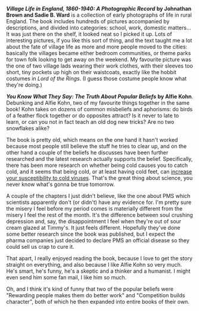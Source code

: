 <!--
.. title: Book book book... b'gawk!
.. date: 2009-01-15 22:30:37
.. author: Amy Brown
-->

***Village Life in England, 1860-1940: A Photographic Record*** __by 
Johnathan Brown and Sadie B. Ward__ is a collection of early
photographs of life in rural England.  The book includes hundreds of pictures
accompanied by descriptions, and divided into categories:
school, work, domestic matters...  It was just there on the shelf, 
it looked neat so I picked it up.  Lots of interesting pictures,
if you like this sort of thing, and the text taught me a lot about
the fate of village life as more and more people moved to the
cities: basically the villages became either bedroom communities,
or theme parks for town folk looking to get away on the weekend.
  My favourite picture was the one of two village lads wearing 
their work clothes, with their sleeves
too short, tiny pockets up high on their waistcoats, exactly like
the hobbit costumes in *Lord of the Rings*.  (I guess those costume
people know what they're doing.)  

***You Know What They Say: The Truth About Popular Beliefs*** __by 
Alfie Kohn__.  Debunking and Alfie Kohn, two of my favourite things 
together in the same book!  Kohn takes on dozens of common misbeliefs
and aphorisms: do birds of a feather flock together or do opposites
attract?  Is it never to late to learn, or can you not in fact teach
an old dog new tricks?  Are no two snowflakes alike?

The book is pretty old, which means on the one hand it hasn't worked
because most people still believe the stuff he tries to clear up,
and on the other hand a couple of the beliefs he discusses have
been further researched and the latest research actually supports
the belief.  Specifically, there has been more research on whether
being cold causes you to catch cold, and it seems that being cold,
or at least having cold feet, can [increase your susceptibility to
cold viruses](http://www.edwardwillett.com/Columns/oldwivescolds.htm).
That's the great thing about science, you never know what's gonna
be true tomorrow.

A couple of the chapters I just didn't believe, like the one
about PMS which scientists apparently don't (or didn't) have
any evidence for.  I'm pretty sure the misery I feel before
my period comes is materially different from the misery I
feel the rest of the month.  It's the difference between
soul crushing depression and, say, the disappointment I
feel when they're out of sour cream glazed at Timmy's.  It 
just feels different.  Hopefully they've done some better
research since the book was published, but I expect the
pharma companies just decided to declare PMS an official
disease so they could sell us crap to cure it.

That apart, I really enjoyed reading the book, because I 
love to get the story straight on everything, and also 
because I like Alfie Kohn so
very much.  He's smart, he's funny, he's a skeptic and a thinker
and a humanist.  I might even send him some fan mail, I like him so much.

Oh, and I think it's kind of funny that two of the popular beliefs
were "Rewarding people makes them do better work" and "Competition
builds character", both of which he then expanded into entire books of 
their own.


